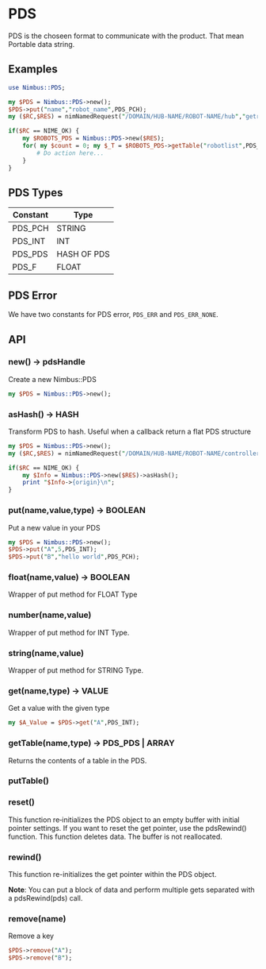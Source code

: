 # PDS

PDS is the choseen format to communicate with the product. That mean Portable data string. 

## Examples 

```perl
use Nimbus::PDS; 

my $PDS = Nimbus::PDS->new(); 
$PDS->put("name","robot_name",PDS_PCH);
my ($RC,$RES) = nimNamedRequest("/DOMAIN/HUB-NAME/ROBOT-NAME/hub","getrobots",$PDS->data);

if($RC == NIME_OK) {
    my $ROBOTS_PDS = Nimbus::PDS->new($RES);
    for( my $count = 0; my $_T = $ROBOTS_PDS->getTable("robotlist",PDS_PDS,$count); $count++) {
        # Do action here...
    }
}
```

## PDS Types 

| Constant | Type |
| --- | --- |
| PDS_PCH | STRING |
| PDS_INT | INT | 
| PDS_PDS | HASH OF PDS | 
| PDS_F | FLOAT | 

## PDS Error 

We have two constants for PDS error, `PDS_ERR` and `PDS_ERR_NONE`.

## API 

### new() -> pdsHandle

Create a new Nimbus::PDS

```perl
my $PDS = Nimbus::PDS->new(); 
```

### asHash() -> HASH

Transform PDS to hash. Useful when a callback return a flat PDS structure 

```perl
my $PDS = Nimbus::PDS->new();
my ($RC,$RES) = nimNamedRequest("/DOMAIN/HUB-NAME/ROBOT-NAME/controller","get_info",$PDS->data);

if($RC == NIME_OK) {
    my $Info = Nimbus::PDS->new($RES)->asHash();
    print "$Info->{origin}\n";
}
```

### put(name,value,type) -> BOOLEAN

Put a new value in your PDS

```perl
my $PDS = Nimbus::PDS->new(); 
$PDS->put("A",5,PDS_INT);
$PDS->put("B","hello world",PDS_PCH);
```

### float(name,value) -> BOOLEAN

Wrapper of put method for FLOAT Type

### number(name,value)

Wrapper of put method for INT Type.

### string(name,value) 

Wrapper of put method for STRING Type.

### get(name,type) -> <TYPE>VALUE

Get a value with the given type 

```perl
my $A_Value = $PDS->get("A",PDS_INT);
```

### getTable(name,type) -> PDS_PDS | ARRAY

Returns the contents of a table in the PDS.

### putTable()

### reset() 

This function re‑initializes the PDS object to an empty buffer with initial pointer settings. If you want to reset the get pointer, use the pdsRewind() function. This function deletes data. The buffer is not reallocated.

### rewind()

This function re-initializes the get pointer within the PDS object.

**Note**: You can put a block of data and perform multiple gets separated with a pdsRewind(pds) call.

### remove(name) 

Remove a key 

```perl
$PDS->remove("A");
$PDS->remove("B");
```

